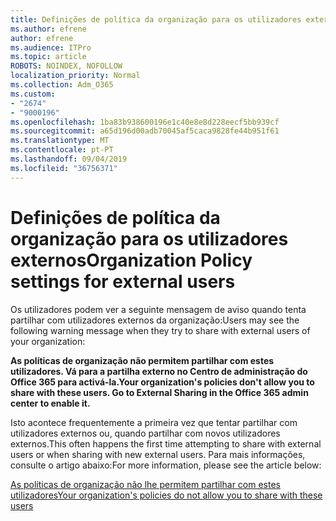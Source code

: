 ```yaml
---
title: Definições de política da organização para os utilizadores externos
ms.author: efrene
author: efrene
ms.audience: ITPro
ms.topic: article
ROBOTS: NOINDEX, NOFOLLOW
localization_priority: Normal
ms.collection: Adm_O365
ms.custom:
- "2674"
- "9000196"
ms.openlocfilehash: 1ba83b938600196e1c40e8e8d228eecf5bb939cf
ms.sourcegitcommit: a65d196d00adb70045af5caca9828fe44b951f61
ms.translationtype: MT
ms.contentlocale: pt-PT
ms.lasthandoff: 09/04/2019
ms.locfileid: "36756371"
---
```

# <a name="organization-policy-settings-for-external-users"></a><span data-ttu-id="efd6d-102">Definições de política da organização para os utilizadores externos</span><span class="sxs-lookup"><span data-stu-id="efd6d-102">Organization Policy settings for external users</span></span>

<span data-ttu-id="efd6d-103">Os utilizadores podem ver a seguinte mensagem de aviso quando tenta partilhar com utilizadores externos da organização:</span><span class="sxs-lookup"><span data-stu-id="efd6d-103">Users may see the following warning message when they try to share with external users of your organization:</span></span> 

   <span data-ttu-id="efd6d-104">**As políticas de organização não permitem partilhar com estes utilizadores. Vá para a partilha externo no Centro de administração do Office 365 para activá-la.**</span><span class="sxs-lookup"><span data-stu-id="efd6d-104">**Your organization's policies don't allow you to share with these users. Go to External Sharing in the Office 365 admin center to enable it.**</span></span> 

<span data-ttu-id="efd6d-105">Isto acontece frequentemente a primeira vez que tentar partilhar com utilizadores externos ou, quando partilhar com novos utilizadores externos.</span><span class="sxs-lookup"><span data-stu-id="efd6d-105">This often happens the first time attempting to share with external users or when sharing with new external users.</span></span> <span data-ttu-id="efd6d-106">Para mais informações, consulte o artigo abaixo:</span><span class="sxs-lookup"><span data-stu-id="efd6d-106">For more information, please see the article below:</span></span>

[<span data-ttu-id="efd6d-107">As políticas de organização não lhe permitem partilhar com estes utilizadores</span><span class="sxs-lookup"><span data-stu-id="efd6d-107">Your organization's policies do not allow you to share with these users</span></span>](https://docs.microsoft.com/sharepoint/support/administration/organization-policies-do-not-allow-you-to-share-with-users-error)






